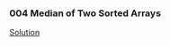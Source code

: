 ### 004 Median of Two Sorted Arrays

[Solution](https://leetcode.com/problems/median-of-two-sorted-arrays/solution/)

